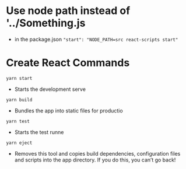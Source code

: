 # Use node path instead of '../Something.js
- in the package.json
`"start": "NODE_PATH=src react-scripts start"`

# Create React Commands

`yarn start`
- Starts the development serve

`yarn build`
- Bundles the app into static files for productio

`yarn test`
- Starts the test runne

`yarn eject`
- Removes this tool and copies build dependencies, configuration files
and scripts into the app directory. If you do this, you can’t go back!

